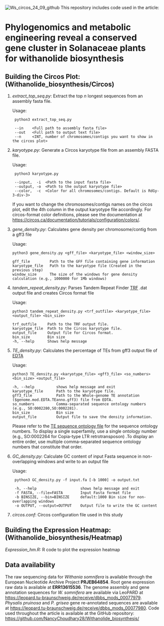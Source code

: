 ![Ws_circos_24_09_github](https://github.com/user-attachments/assets/77a7e889-2c45-438e-b690-810dba5d486e)
This repository includes code used in the article:   
# Phylogenomics and metabolic engineering reveal a conserved gene cluster in Solanaceae plants for withanolide biosynthesis

## Building the Circos Plot:(Withanolide_biosynthesis/Circos)

1. _extract_top_seq.py_: Extract the top _n_ longest sequences from an assembly fasta file.

    Usage:

        python3 extract_top_seq.py

        --in    <Full path to assembly fasta file>
        --out   <Full path to output text file>
        --n     <INT, number of chromosomes/contigs you want to show in the circos plot>
    
2. _karyotype.py_: Generate a Circos karyotype file from an assembly FASTA file.

    Usage:

        python3 karyotype.py

        --input,  -i  <Path to the input fasta file>
        --output, -o  <Path to the output karyotype file>
        --color,  -c  <Color for all chromosomes/contigs. Default is RdGy-3-div-3>

     If you want to change the chromosomes/contigs names on the circos plot, edit the 4th column in the output karyotype file accordingly. For circos-format color definitions, please see the documentation at 
     https://circos.ca/documentation/tutorials/configuration/colors/.

4. _gene_density.py_: Calculates gene density per chromosome/contig from a gff3 file

    Usage:

       python3 gene_density.py <gff_file> <karyotype_file> <window_size>

       gff_file         Path to the GFF file containing gene information
       karyotype_file   Path to the karyotype file (Created in the previous step) 
       window_size      The size of the windows for gene density calculation (e.g., 1000000 for 1Mb windows)
   
6. _tandem_repeat_density.py_: Parses Tandem Repeat Finder [TRF](https://github.com/Benson-Genomics-Lab/TRF) .dat output file and creates Circos format file

   Usage:

       python3 tandem_repeat_density.py <trf_outfile> <karyotype_file> <output_file> <bin_size>

       trf_outfile     Path to the TRF output file.
       karyotype_file  Path to the Circos karyotype file.
       output_file     Output file for Circos format.
       bin_size        Bin size
       -h, --help      Shows help message
       

7. _TE_density.py_: Calculates the percentage of TEs from gff3 output file of [EDTA](https://github.com/oushujun/EDTA)

   Usage:
       
       python3 TE_density.py <karyotype_file> <gff3_file> <so_numbers> <bin_size> <output_file>

       -h, --help          shows help message and exit
       karyotype_file      Path to the karyotype file.
       gff3_file           Path to the Whole-genome TE annotation ($genome.mod.EDTA.TEanno.gff3) file from EDTA.
       so_numbers          Comma-separated sequence ontology numbers (e.g., SO:0002280,SO:0002281).
       bin_size            Bin size 
       output_file         Output file to save the density information.

      Please refer to the [TE sequence ontology file](https://github.com/NancyChoudhary28/Withanolide_biosynthesis/blob/main/TE_Sequence_ontology.txt) for the sequence ontology numbers. To display a single superfamily, use a       single ontology number (e.g., SO:0002264 for Copia-type LTR retrotransposon) .To display an entire 
      order, use multiple comma-separated sequence ontology numbers that constitute that order.  

9. _GC_density.py_: Calculate GC content of input Fasta sequence in non-overlapping windows and write to an output file

    Usage:

        python3 GC_density.py -f input.fa [-b 1000] -o output.txt

        -h, --help                    shows help message and exit
        -f FASTA, --file=FASTA        Input Fasta format file
        -b BINSIZE, --bin=BINSIZE     default:1000 Bin size for non-overlapping windows
        -o OUTPUT, --output=OUTPUT    Output file to write the GC content


12. _circos.conf_: Circos configuration file used in this study

## Building the Expression Heatmap: (Withanolide_biosynthesis/Heatmap) 
_Expression_hm.R:_ R code to plot the expression heatmap 

## Data availability
The raw sequencing data for _Withania somnifera_ is available through the European Nucleotide Archive Project **PRJEB64854**. Root gene expression raw data is available at **ERR13615536**. The genome assembly and gene annotation sequences for _W. somnifera_ are available via LeoPARD at https://leopard.tu-braunschweig.de/receive/dbbs_mods_00077979. _Physalis pruinosa_ and _P. grisea_ gene re-annotated sequences are available at https://leopard.tu-braunschweig.de/receive/dbbs_mods_00077980. Code used throughout the article is available at the GitHub repository: https://github.com/NancyChoudhary28/Withanolide_biosynthesis/
